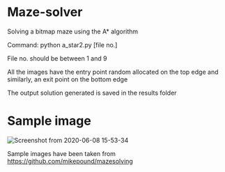 # Maze-solver
Solving a bitmap maze using the A* algorithm

Command: python a_star2.py [file no.]

File no. should be between 1 and 9

All the images have the entry point random allocated on the top edge and similarly, an exit point on the bottom edge

The output solution generated is saved in the results folder

# Sample image
![Screenshot from 2020-06-08 15-53-34](https://user-images.githubusercontent.com/44134658/84021200-c77e6680-a9a1-11ea-8b38-1aea139da8ae.png)

Sample images have been taken from https://github.com/mikepound/mazesolving
